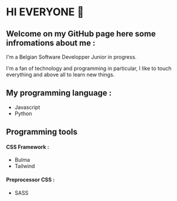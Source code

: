 # HI EVERYONE 👋

## Welcome on my GitHub page here some infromations about me : 
I'm a Belgian Software Developper Junior in progress.

I'm a fan of technology and programming in particular, I like to touch everything and above all to learn new things. 

## My programming language : 
- Javascript
- Python

## Programming tools

#### CSS Framework : 
- Bulma
- Tailwind

#### Preprocessor CSS :
- SASS
